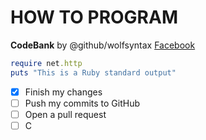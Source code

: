 # HOW TO PROGRAM
__CodeBank__ by @github/wolfsyntax [Facebook](https://web.facebook.com/wolf.syntax "Facebook Profile")

``` Ruby
require net.http
puts "This is a Ruby standard output"
```
- [x] Finish my changes
- [ ] Push my commits to GitHub
- [ ] Open a pull request
-[ ] C
